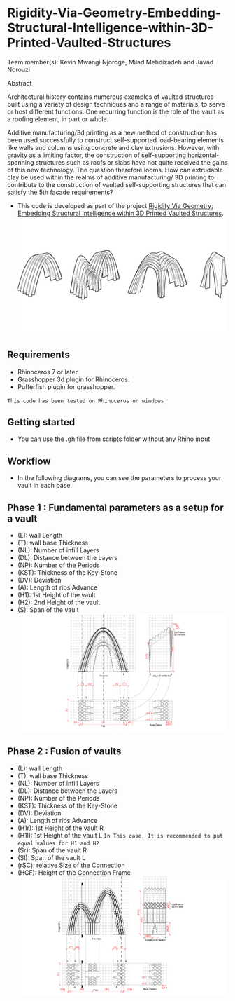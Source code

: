 # Rigidity-Via-Geometry-Embedding-Structural-Intelligence-within-3D-Printed-Vaulted-Structures
Team member(s): Kevin Mwangi Njoroge, Milad Mehdizadeh and Javad Norouzi

Abstract

Architectural history contains numerous examples of vaulted  structures built using a variety of design techniques and a range of materials, to serve or host different functions. One recurring function is the role of the vault as a roofing element, in part or whole.

Additive manufacturing/3d printing as a new method of construction has been used successfully to construct self-supported load-bearing elements like walls and columns using concrete and clay extrusions. However, with gravity as a limiting factor, the construction of self-supporting horizontal-spanning structures such as roofs or slabs have not quite received the gains of this new technology. The question therefore looms. How can extrudable clay be used within the realms of additive manufacturing/ 3D printing to contribute to the construction of vaulted self-supporting structures that can satisfy the 5th facade requirements?

- This code is developed as part of the project [Rigidity Via Geometry: Embedding Structural Intelligence within 3D Printed Vaulted Structures](https://blog.iaac.net/rigidity-via-geometry-embedding-structural-intelligence-within-3d-printed-vaulted-structures/).
![3_phases](docs/3_phases.png)

## Requirements
* Rhinoceros 7 or later.
* Grasshopper 3d plugin for Rhinoceros.
* Pufferfish plugin for grasshopper.

`This code has been tested on Rhinoceros on windows`

## Getting started
- You can use the .gh file from scripts folder without any Rhino input

## Workflow
- In the following diagrams, you can see the parameters to process your vault in each pase.
## Phase 1 : Fundamental parameters as a setup for a vault
- (L): wall Length
- (T): wall base Thickness
- (NL): Number of infill Layers
- (DL): Distance between the Layers
- (NP): Number of the Periods
- (KST): Thickness of the Key-Stone
- (DV): Deviation
- (A): Length of ribs Advance 
- (H1): 1st Height of the vault
- (H2): 2nd Height of the vault
- (S): Span of the vault
![1st phase Vaults](docs/1st_phase_Vaults.png)
## Phase 2 : Fusion of vaults
- (L): wall Length
- (T): wall base Thickness
- (NL): Number of infill Layers
- (DL): Distance between the Layers
- (NP): Number of the Periods
- (KST): Thickness of the Key-Stone
- (DV): Deviation
- (A): Length of ribs Advance 
- (H1r): 1st Height of the vault R
- (H1l): 1st Height of the vault L
`In This case, It is recommended to put equal values for H1 and H2`
- (Sr): Span of the vault R
- (Sl): Span of the vault L
- (rSC): relative Size of the Connection
- (HCF): Height of the Connection Frame
![2nd phase Vaults](docs/2nd_phase_Vaults.png)
